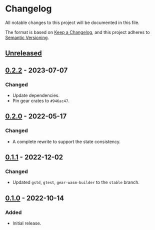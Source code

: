 # Changelog
All notable changes to this project will be documented in this file.

The format is based on [Keep a Changelog](https://keepachangelog.com/en/1.0.0/),
and this project adheres to [Semantic Versioning](https://semver.org/spec/v2.0.0.html).

## [Unreleased]

## [0.2.2] - 2023-07-07
### Changed
- Update dependencies.
- Pin gear crates to `#946ac47`.

## [0.2.0] - 2022-05-17
### Changed
- A complete rewrite to support the state consistency.

## [0.1.1] - 2022-12-02
### Changed
- Updated `gstd`, `gtest`, `gear-wasm-builder` to the `stable` branch.

## [0.1.0] - 2022-10-14
### Added
- Initial release.

[Unreleased]: https://github.com/gear-dapps/dex/compare/0.2.2...HEAD
[0.2.2]: https://github.com/gear-dapps/dex/compare/0.2.0...0.2.2
[0.2.0]: https://github.com/gear-dapps/dex/compare/0.1.1...0.2.0
[0.1.1]: https://github.com/gear-dapps/dex/compare/0.1.0...0.1.1
[0.1.0]: https://github.com/gear-dapps/dex/compare/fd6511e...0.1.0
